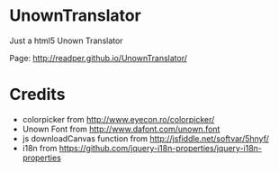 # UnownTranslator
Just a html5 Unown Translator

Page: http://readper.github.io/UnownTranslator/


# Credits
- colorpicker from http://www.eyecon.ro/colorpicker/ 
- Unown Font from http://www.dafont.com/unown.font 
- js downloadCanvas function from http://jsfiddle.net/softvar/5hnyf/ 
- i18n from https://github.com/jquery-i18n-properties/jquery-i18n-properties